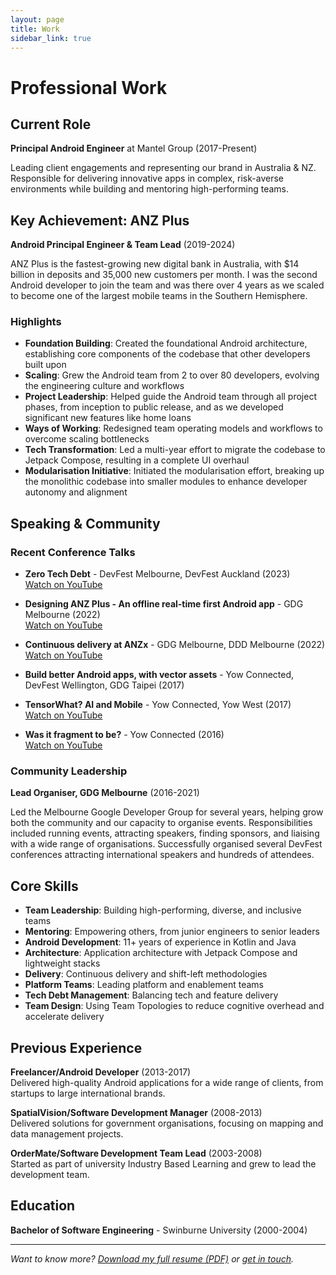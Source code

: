 ```yaml
---
layout: page
title: Work
sidebar_link: true
---
```


# Professional Work

## Current Role

**Principal Android Engineer** at Mantel Group (2017-Present)

Leading client engagements and representing our brand in Australia & NZ. Responsible for delivering innovative apps in complex, risk-averse environments while building and mentoring high-performing teams.

## Key Achievement: ANZ Plus

**Android Principal Engineer & Team Lead** (2019-2024)

ANZ Plus is the fastest-growing new digital bank in Australia, with $14 billion in deposits and 35,000 new customers per month. I was the second Android developer to join the team and was there over 4 years as we scaled to become one of the largest mobile teams in the Southern Hemisphere.

### Highlights

- **Foundation Building**: Created the foundational Android architecture, establishing core components of the codebase that other developers built upon
- **Scaling**: Grew the Android team from 2 to over 80 developers, evolving the engineering culture and workflows
- **Project Leadership**: Helped guide the Android team through all project phases, from inception to public release, and as we developed significant new features like home loans
- **Ways of Working**: Redesigned team operating models and workflows to overcome scaling bottlenecks
- **Tech Transformation**: Led a multi-year effort to migrate the codebase to Jetpack Compose, resulting in a complete UI overhaul
- **Modularisation Initiative**: Initiated the modularisation effort, breaking up the monolithic codebase into smaller modules to enhance developer autonomy and alignment

## Speaking & Community

### Recent Conference Talks

- **Zero Tech Debt** - DevFest Melbourne, DevFest Auckland (2023)  
  [Watch on YouTube](https://www.youtube.com/watch?v=g-BF4uOnzGk)

- **Designing ANZ Plus - An offline real-time first Android app** - GDG Melbourne (2022)  
  [Watch on YouTube](https://www.youtube.com/watch?v=7AsM4gwmS5Y)

- **Continuous delivery at ANZx** - GDG Melbourne, DDD Melbourne (2022)  
  [Watch on YouTube](https://www.youtube.com/watch?v=5nLRhHZ680k)

- **Build better Android apps, with vector assets** - Yow Connected, DevFest Wellington, GDG Taipei (2017)

- **TensorWhat? AI and Mobile** - Yow Connected, Yow West (2017)  
  [Watch on YouTube](https://www.youtube.com/watch?v=GQ-22022o74)

- **Was it fragment to be?** - Yow Connected (2016)  
  [Watch on YouTube](https://youtube.com/watch?v=L5oeXIid1Ak)

### Community Leadership

**Lead Organiser, GDG Melbourne** (2016-2021)

Led the Melbourne Google Developer Group for several years, helping grow both the community and our capacity to organise events. Responsibilities included running events, attracting speakers, finding sponsors, and liaising with a wide range of organisations. Successfully organised several DevFest conferences attracting international speakers and hundreds of attendees.

## Core Skills

- **Team Leadership**: Building high-performing, diverse, and inclusive teams
- **Mentoring**: Empowering others, from junior engineers to senior leaders
- **Android Development**: 11+ years of experience in Kotlin and Java
- **Architecture**: Application architecture with Jetpack Compose and lightweight stacks
- **Delivery**: Continuous delivery and shift-left methodologies
- **Platform Teams**: Leading platform and enablement teams
- **Tech Debt Management**: Balancing tech and feature delivery
- **Team Design**: Using Team Topologies to reduce cognitive overhead and accelerate delivery

## Previous Experience

**Freelancer/Android Developer** (2013-2017)  
Delivered high-quality Android applications for a wide range of clients, from startups to large international brands.

**SpatialVision/Software Development Manager** (2008-2013)  
Delivered solutions for government organisations, focusing on mapping and data management projects.

**OrderMate/Software Development Team Lead** (2003-2008)  
Started as part of university Industry Based Learning and grew to lead the development team.

## Education

**Bachelor of Software Engineering** - Swinburne University (2000-2004)

---

*Want to know more? [Download my full resume (PDF)](/assets/resume-luke-sleeman-2024.pdf) or [get in touch](mailto:luke.sleeman@gmail.com).*
